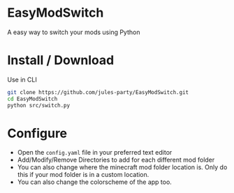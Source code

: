 # EasyModSwitch
A easy way to switch your mods using Python

# Install / Download

Use in CLI 
```bash
git clone https://github.com/jules-party/EasyModSwitch.git
cd EasyModSwitch
python src/switch.py
```

# Configure
* Open the `config.yaml` file in your preferred text editor
* Add/Modify/Remove Directories to add for each different mod folder
* You can also change where the minecraft mod folder location is. Only do this if your mod folder is in a custom location.
* You can also change the colorscheme of the app too.
